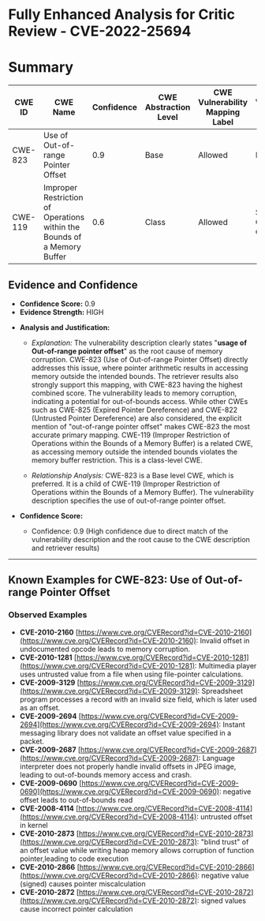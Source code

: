 # Fully Enhanced Analysis for Critic Review - CVE-2022-25694

# Summary
| CWE ID | CWE Name | Confidence | CWE Abstraction Level | CWE Vulnerability Mapping Label | CWE-Vulnerability Mapping Notes |
|---|---|---|---|---|---|
| CWE-823 | Use of Out-of-range Pointer Offset | 0.9 | Base | Allowed | Primary CWE |
| CWE-119 | Improper Restriction of Operations within the Bounds of a Memory Buffer | 0.6 | Class | Allowed | Secondary Candidate CWE |

## Evidence and Confidence

*   **Confidence Score:** 0.9
*   **Evidence Strength:** HIGH

- **Analysis and Justification:**  
  - *Explanation:* The vulnerability description clearly states "**usage of Out-of-range pointer offset**" as the root cause of memory corruption. CWE-823 (Use of Out-of-range Pointer Offset) directly addresses this issue, where pointer arithmetic results in accessing memory outside the intended bounds. The retriever results also strongly support this mapping, with CWE-823 having the highest combined score. The vulnerability leads to memory corruption, indicating a potential for out-of-bounds access. While other CWEs such as CWE-825 (Expired Pointer Dereference) and CWE-822 (Untrusted Pointer Dereference) are also considered, the explicit mention of "out-of-range pointer offset" makes CWE-823 the most accurate primary mapping. CWE-119 (Improper Restriction of Operations within the Bounds of a Memory Buffer) is a related CWE, as accessing memory outside the intended bounds violates the memory buffer restriction. This is a class-level CWE.
  
  - *Relationship Analysis:* CWE-823 is a Base level CWE, which is preferred. It is a child of CWE-119 (Improper Restriction of Operations within the Bounds of a Memory Buffer). The vulnerability description specifies the use of out-of-range pointer offset.

- **Confidence Score:**  
  - Confidence: 0.9 (High confidence due to direct match of the vulnerability description and the root cause to the CWE description and retriever results)

---



## Known Examples for CWE-823: Use of Out-of-range Pointer Offset
### Observed Examples
- **CVE-2010-2160** [https://www.cve.org/CVERecord?id=CVE-2010-2160](https://www.cve.org/CVERecord?id=CVE-2010-2160): Invalid offset in undocumented opcode leads to memory corruption.
- **CVE-2010-1281** [https://www.cve.org/CVERecord?id=CVE-2010-1281](https://www.cve.org/CVERecord?id=CVE-2010-1281): Multimedia player uses untrusted value from a file when using file-pointer calculations.
- **CVE-2009-3129** [https://www.cve.org/CVERecord?id=CVE-2009-3129](https://www.cve.org/CVERecord?id=CVE-2009-3129): Spreadsheet program processes a record with an invalid size field, which is later used as an offset.
- **CVE-2009-2694** [https://www.cve.org/CVERecord?id=CVE-2009-2694](https://www.cve.org/CVERecord?id=CVE-2009-2694): Instant messaging library does not validate an offset value specified in a packet.
- **CVE-2009-2687** [https://www.cve.org/CVERecord?id=CVE-2009-2687](https://www.cve.org/CVERecord?id=CVE-2009-2687): Language interpreter does not properly handle invalid offsets in JPEG image, leading to out-of-bounds memory access and crash.
- **CVE-2009-0690** [https://www.cve.org/CVERecord?id=CVE-2009-0690](https://www.cve.org/CVERecord?id=CVE-2009-0690): negative offset leads to out-of-bounds read
- **CVE-2008-4114** [https://www.cve.org/CVERecord?id=CVE-2008-4114](https://www.cve.org/CVERecord?id=CVE-2008-4114): untrusted offset in kernel
- **CVE-2010-2873** [https://www.cve.org/CVERecord?id=CVE-2010-2873](https://www.cve.org/CVERecord?id=CVE-2010-2873): "blind trust" of an offset value while writing heap memory allows corruption of function pointer,leading to code execution
- **CVE-2010-2866** [https://www.cve.org/CVERecord?id=CVE-2010-2866](https://www.cve.org/CVERecord?id=CVE-2010-2866): negative value (signed) causes pointer miscalculation
- **CVE-2010-2872** [https://www.cve.org/CVERecord?id=CVE-2010-2872](https://www.cve.org/CVERecord?id=CVE-2010-2872): signed values cause incorrect pointer calculation
